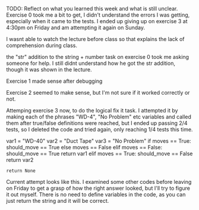 TODO: Reflect on what you learned this week and what is still unclear.
Exercise 0 took me a bit to get, I didn't understand the errors I was getting, especially when it came to the tests. I ended up giving up on exercise 3 at 4:30pm on Friday and am attempting it again on Sunday.

I wasnt able to watch the lecture before class so that explains the lack of comprehension during class.

the "str" addition to the string + number task on exercise 0 took me asking someone for help. I still didnt understand how he got the str addition, though it was shown in the lecture.

Exercise 1 made sense after debugging

Exercise 2 seemed to make sense, but I'm not sure if it worked correctly or not.

Attemping exercise 3 now, to do the logical fix it task.
I attempted it by making each of the phrases "WD-4", "No Problem" etc variables and called them after true/false definitions were reached, but I ended up passing 2/4 tests, so I deleted the code and tried again, only reaching 1/4 tests this time.

var1 = "WD-40"
    var2 = "Duct Tape"
    var3 = "No Problem"
    if moves == True:
        should_move == True
             else moves == False
        elif moves == False:
            should_move == True
            return var1
        elif moves == True:
            should_move == False
            return var2

    return None

Current attempt looks like this. I examined some other codes before leaving on Friday to get a grasp of how the right answer looked, but I'll try to figure it out myself.
There is no need to define variables in the code, as you can just return the string and it will be correct.